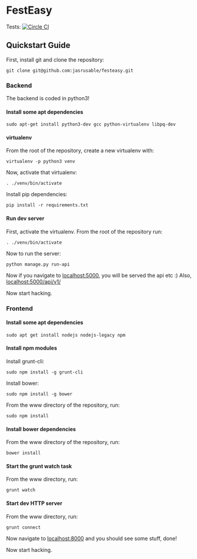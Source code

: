 # FestEasy

Tests: [![Circle CI](https://circleci.com/gh/jasrusable/festeasy.svg?style=svg&circle-token=c7a32d51438bd6f2fee752e729560c36b76a4a37)](https://circleci.com/gh/jasrusable/festeasy)

## Quickstart Guide
First, install git and clone the repository:

`git clone git@github.com:jasrusable/festeasy.git`

### Backend

The backend is coded in python3!

#### Install some apt dependencies

`sudo apt-get install python3-dev gcc python-virtualenv libpq-dev`

#### virtualenv

From the root of the repository, create a new virtualenv with:

`virtualenv -p python3 venv`

Now, activate that virtualenv:

`. ./venv/bin/activate`

Install pip dependencies:

`pip install -r requirements.txt`

#### Run dev server

First, activate the virtualenv. From the root of the repository run:

`. ./venv/bin/activate`

Now to run the server:

`python manage.py run-api`

Now if you navigate to [localhost:5000](http://localhost:5000), you will be served the api etc :)
Also, [localhost:5000/api/v1/](http://localhost:5000/api/v1/)

Now start hacking.

### Frontend

#### Install some apt dependencies

`sudo apt get install nodejs nodejs-legacy npm`

#### Install npm modules

Install grunt-cli:

`sudo npm install -g grunt-cli`

Install bower:

`sudo npm install -g bower`

From the www directory of the repository, run:

`sudo npm install`

#### Install bower dependencies

From the www directory of the repository, run:

`bower install`

#### Start the grunt watch task

From the www directory, run:

`grunt watch`


#### Start dev HTTP server

From the www directory, run:

`grunt connect`

Now navigate to [localhost:8000](http://localhost:8000) and you should see some stuff, done!

Now start hacking.
